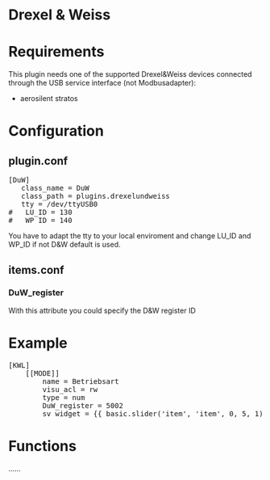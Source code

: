 # Drexel & Weiss

Requirements
============
This plugin needs one of the supported Drexel&Weiss devices connected through the USB service interface (not Modbusadapter):

   * aerosilent stratos


Configuration
=============

plugin.conf
-----------
<pre>
[DuW]
   class_name = DuW
   class_path = plugins.drexelundweiss
   tty = /dev/ttyUSB0
#   LU_ID = 130
#   WP_ID = 140
</pre>

You have to adapt the tty to your local enviroment and change LU_ID and WP_ID if not D&W default is used.

items.conf
--------------

### DuW_register
With this attribute you could specify the D&W register ID

# Example
<pre>
[KWL]
    [[MODE]]
        name = Betriebsart
        visu_acl = rw
        type = num
        DuW_register = 5002
        sv_widget = {{ basic.slider('item', 'item', 0, 5, 1) }}
</pre>


Functions
=========

......
